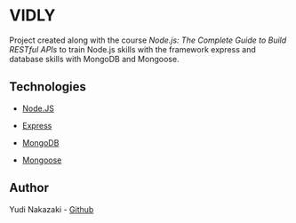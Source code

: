 # VIDLY

Project created along with the course *Node.js: The Complete Guide to Build RESTful APIs* to train Node.js skills with the framework express and database skills with MongoDB and Mongoose.
## Technologies

- [Node.JS](https://nodejs.org/en/about/)

- [Express](http://expressjs.com/)

- [MongoDB](https://www.mongodb.com/)

- [Mongoose](https://mongoosejs.com/docs/guide.html)

## Author

Yudi Nakazaki - [Github](https://github.com/yudinakazaki)